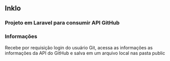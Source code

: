 ## Inklo

### Projeto em Laravel para consumir API GitHub

### Informações
<p>Recebe por requisição login do usuário Git, acessa as informações as informações da API do GitHub e salva em um arquivo local nas pasta public</p>

